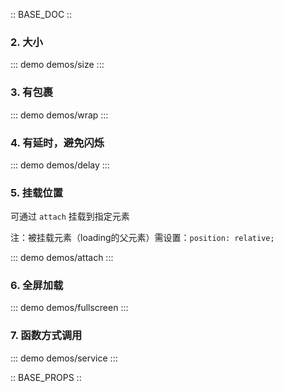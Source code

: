 :: BASE_DOC ::

### 2. 大小

::: demo demos/size 
:::

### 3. 有包裹

::: demo demos/wrap 
:::

### 4. 有延时，避免闪烁

::: demo demos/delay 
:::

### 5. 挂载位置

可通过 `attach` 挂载到指定元素

注：被挂载元素（loading的父元素）需设置：`position: relative;`

::: demo demos/attach
:::

### 6. 全屏加载

::: demo demos/fullscreen 
:::

### 7. 函数方式调用

::: demo demos/service 
:::

:: BASE_PROPS ::
